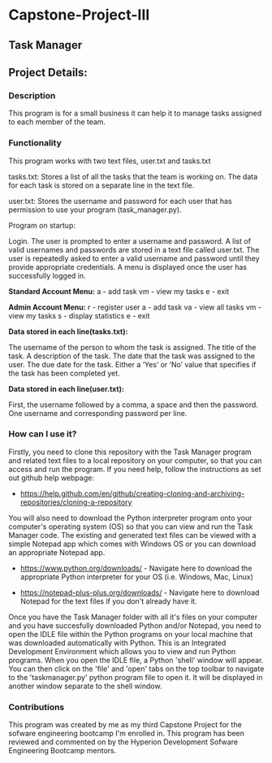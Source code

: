 # Capstone-Project-III

## Task Manager

## Project Details:

### Description

This program is for a small business it can help it to manage tasks assigned to each member of the team.

### Functionality

This program works with two text files, user.txt and tasks.txt

tasks.txt:
Stores a list of all the tasks that the team is working on.
The data for each task is stored on a separate line in the text file.

user.txt:
Stores the username and password for each user that has
permission to use your program (task_manager.py).

Program on startup:

Login. The user is prompted to enter a username and
password. A list of valid usernames and passwords are stored in a
text file called user.txt. 
The user is repeatedly asked to enter a valid username and password until they provide
appropriate credentials.
A menu is displayed once the user has successfully logged in.

**Standard Account Menu:**
a - add task
vm - view my tasks
e - exit

**Admin Account Menu:**
r - register user
a - add task
va - view all tasks
vm - view my tasks
s - display statistics
e - exit

**Data stored in each line(tasks.txt):**

The username of the person to whom the task is assigned.
The title of the task.
A description of the task.
The date that the task was assigned to the user.
The due date for the task.
Either a ‘Yes’ or ‘No’ value that specifies if the task has been
completed yet.

**Data stored in each line(user.txt):**

First, the username followed by a comma, a space and then
the password.
One username and corresponding password per line.

### How can I use it?

Firstly, you need to clone this repository with the Task Manager program and related text files 
to a local repository on your computer, so that you can access and run the program. If you need 
help, follow the instructions as set out github help webpage:

* https://help.github.com/en/github/creating-cloning-and-archiving-repositories/cloning-a-repository

You will also need to download the Python interpreter program onto your computer's operating system (OS) 
so that you can view and run the Task Manager code. The existing and generated text files can be viewed 
with a simple Notepad app which comes with Windows OS or you can download an appropriate Notepad app.

* https://www.python.org/downloads/ - Navigate here to download the appropriate Python interpreter for your OS (i.e. Windows, Mac, Linux)

* https://notepad-plus-plus.org/downloads/ - Navigate here to download Notepad for the text files if you don't already have it.

Once you have the Task Manager folder with all it's files on your computer and you have succesfully downloaded Python and/or 
Notepad, you need to open the IDLE file within the Python programs on your local machine that was downloaded automatically 
with Python. This is an Integrated Development Environment which allows you to view and run Python programs. When 
you open the IDLE file, a Python 'shell' window will appear. You can then click on the 'file' and 'open' tabs on 
the top toolbar to navigate to the 'taskmanager.py' python program file to open it. It will be displayed in another 
window separate to the shell window.

### Contributions

This program was created by me as my third Capstone Project for the sofware engineering bootcamp I'm enrolled in. 
This program has been reviewed and commented on by the Hyperion Development Sofware Engineering Bootcamp mentors.
